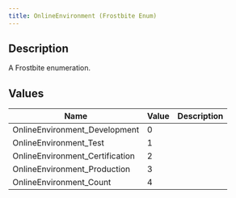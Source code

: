 ```yaml
---
title: OnlineEnvironment (Frostbite Enum)
---
```

## Description

A Frostbite enumeration.

## Values

| Name                             | Value | Description |
| -------------------------------- | ----- | ----------- |
| OnlineEnvironment\_Development   | 0     |             |
| OnlineEnvironment\_Test          | 1     |             |
| OnlineEnvironment\_Certification | 2     |             |
| OnlineEnvironment\_Production    | 3     |             |
| OnlineEnvironment\_Count         | 4     |             |
